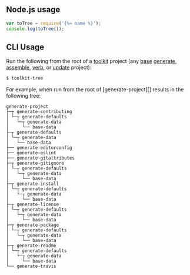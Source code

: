 ## Node.js usage

```js
var toTree = require('{%= name %}');
console.log(toTree());
```

## CLI Usage

Run the following from the root of a [toolkit](https://github.com/node-toolkit) project (any [base](https://github.com/node-base) [generate](https://github.com/generate), [assemble](https://github.com/assemble), [verb](https://github.com/verbose), or [update](https://github.com/update) project):

```sh
$ toolkit-tree
```

For example, when run from the root of [generate-project][] results in the following tree:

```
generate-project
├─┬ generate-contributing
│ └─┬ generate-defaults
│   └─┬ generate-data
│     └── base-data
├─┬ generate-defaults
│ └─┬ generate-data
│   └── base-data
├── generate-editorconfig
├── generate-eslint
├── generate-gitattributes
├─┬ generate-gitignore
│ └─┬ generate-defaults
│   └─┬ generate-data
│     └── base-data
├─┬ generate-install
│ └─┬ generate-defaults
│   └─┬ generate-data
│     └── base-data
├─┬ generate-license
│ └─┬ generate-defaults
│   └─┬ generate-data
│     └── base-data
├─┬ generate-package
│ └─┬ generate-defaults
│   └─┬ generate-data
│     └── base-data
├─┬ generate-readme
│ └─┬ generate-defaults
│   └─┬ generate-data
│     └── base-data
└── generate-travis
```
